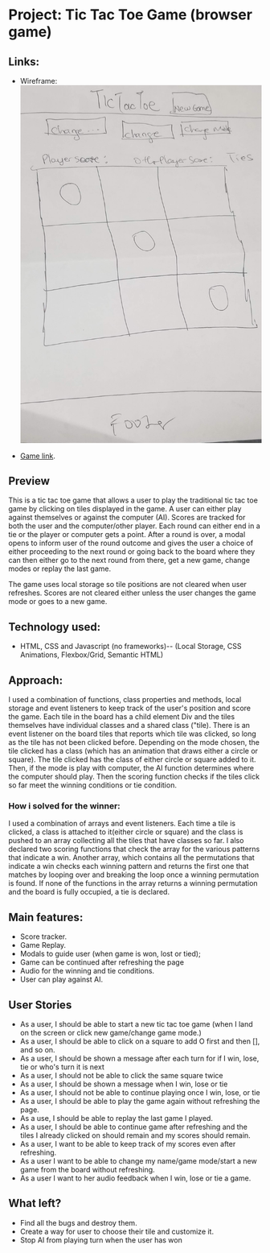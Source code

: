# Project: Tic Tac Toe Game (browser game)

## Links:

- Wireframe:
  ![](./wireframe.jpg)

- [Game link](https://lnosaomok.github.io/tictactoe/#).

## Preview

This is a tic tac toe game that allows a user to play the traditional tic tac toe game by clicking on tiles displayed in the game. A user can either play against themselves or against the computer (AI). Scores are tracked for both the user and the computer/other player. Each round can either end in a tie or the player or computer gets a point. After a round is over, a modal opens to inform user of the round outcome and gives the user a choice of either proceeding to the next round or going back to the board where they can then either go to the next round from there, get a new game, change modes or replay the last game.

The game uses local storage so tile positions are not cleared when user refreshes. Scores are not cleared either unless the user changes the game mode or goes to a new game.

## Technology used:

- HTML, CSS and Javascript (no frameworks)-- (Local Storage, CSS Animations, Flexbox/Grid, Semantic HTML)

## Approach:

I used a combination of functions, class properties and methods, local storage and event listeners to keep track of the user's position and score the game. Each tile in the board has a child element Div and the tiles themselves have individual classes and a shared class ("tile). There is an event listener on the board tiles that reports which tile was clicked, so long as the tile has not been clicked before. Depending on the mode chosen, the tile clicked has a class (which has an animation that draws either a circle or square). The tile clicked has the class of either circle or square added to it. Then, if the mode is play with computer, the AI function determines where the computer should play. Then the scoring function checks if the tiles click so far meet the winning conditions or tie condition.

### How i solved for the winner:

I used a combination of arrays and event listeners. Each time a tile is clicked, a class is attached to it(either circle or square) and the class is pushed to an array collecting all the tiles that have classes so far. I also declared two scoring functions that check the array for the various patterns that indicate a win. Another array, which contains all the permutations that indicate a win checks each winning pattern and returns the first one that matches by looping over and breaking the loop once a winning permutation is found. If none of the functions in the array returns a winning permutation and the board is fully occupied, a tie is declared.

## Main features:

- Score tracker.
- Game Replay.
- Modals to guide user (when game is won, lost or tied);
- Game can be continued after refreshing the page
- Audio for the winning and tie conditions.
- User can play against AI.

## User Stories

- As a user, I should be able to start a new tic tac toe game (when I land on the screen or click new game/change game mode.)
- As a user, I should be able to click on a square to add O first and then [], and so on.
- As a user, I should be shown a message after each turn for if I win, lose, tie or who's turn it is next
- As a user, I should not be able to click the same square twice
- As a user, I should be shown a message when I win, lose or tie
- As a user, I should not be able to continue playing once I win, lose, or tie
- As a user, I should be able to play the game again without refreshing the page.
- As a use, I should be able to replay the last game I played.
- As a user, I should be able to continue game after refreshing and the tiles I already clicked on should remain and my scores should remain.
- As a user, I want to be able to keep track of my scores even after refreshing.
- As a user I want to be able to change my name/game mode/start a new game from the board without refreshing.
- As a user I want to her audio feedback when I win, lose or tie a game.

## What left?

- Find all the bugs and destroy them.
- Create a way for user to choose their tile and customize it.
- Stop AI from playing turn when the user has won
